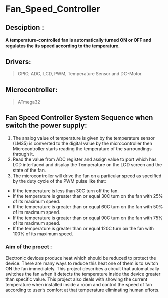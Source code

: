 # Fan_Speed_Controller
## Desciption :
#### A temperature-controlled fan is automatically turned ON or OFF and regulates the its speed according to the temperature.
## Drivers:
> GPIO, ADC, LCD, PWM, Temperature Sensor and DC-Motor.
## Microcontroller:
> ATmega32

## Fan Speed Controller System Sequence when switch the power supply:
1. The analog value of temperature is given by the temperature sensor (LM35) is converted to the digital value by the microcontroller then Microcontroller starts reading the temperature of the surroundings through it.
2. Read the value from ADC register and assign value to port which has LCD interfaced and display the Temperature on the LCD screen and the state of the fan. 
3. The microcontroller will drive the fan on a particular speed as specified by the duty cycle of the PWM pulse like that:
- If the temperature is less than 30C turn off the fan.
- If the temperature is greater than or equal 30C turn on the fan with 25% of its 
maximum speed.
- If the temperature is greater than or equal 60C turn on the fan with 50% of its 
maximum speed.
- If the temperature is greater than or equal 90C turn on the fan with 75% of its 
maximum speed.
- If the temperature is greater than or equal 120C turn on the fan with 100% of its 
maximum speed.

### Aim of the proect :
Electronic devices produce heat which should be reduced to protect the device. There are many ways to reduce this heat one of them is to switch ON the fan immediately. This project describes a circuit that automatically switches the fan when it detects the temperature inside the device greater than specific value. This project also deals with showing the current temperature when installed inside a room and control the speed of fan according to user’s comfort at that temperature eliminating human efforts.
